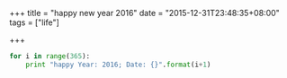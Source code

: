 +++
title = "happy new year 2016"
date = "2015-12-31T23:48:35+08:00"
tags = ["life"]

+++

```python
for i in range(365):
    print "happy Year: 2016; Date: {}".format(i+1)
```
